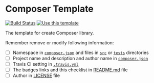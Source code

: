 # Composer Template

[![Build Status][travis-svg]][travis-link]
[![Use this template](https://img.shields.io/badge/GitHub-Use_this_template-green.svg)](https://github.com/MilesChou/composer-template/generate)

The template for create Composer library.

Remember remove or modify following information:

* [ ] Namespace in [`composer.json`](/composer.json) and files in [`src`](/src) or [`tests`](/tests) directories
* [ ] Project name and description and author name in [`composer.json`](/composer.json)
* [ ] Travis CI setting in [`.travis.yml`](/.travis.yml)
* [ ] The badges links and this checklist in [README.md](/README.md) file
* [ ] Author in [LICENSE](/LICENSE) file

[travis-svg]: https://travis-ci.com/MilesChou/composer-template.svg?branch=master
[travis-link]: https://travis-ci.com/MilesChou/composer-template
